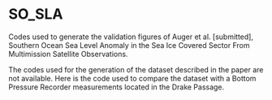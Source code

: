 # SO_SLA
Codes used to generate the validation figures of Auger et al. [submitted], Southern Ocean Sea Level Anomaly in the Sea Ice Covered Sector From Multimission Satellite Observations.

The codes used for the generation of the dataset described in the paper are not available. Here is the code used to compare the dataset with a Bottom Pressure Recorder measurements located in the Drake Passage.
